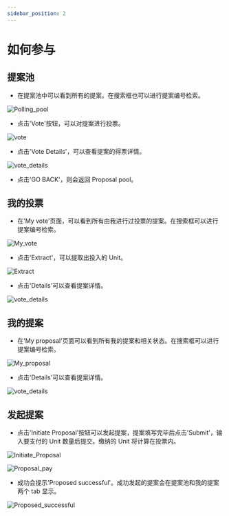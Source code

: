 ```yaml
---
sidebar_position: 2
---
```


# 如何参与

## 提案池

- 在提案池中可以看到所有的提案。在搜索框也可以进行提案编号检索。

![Polling_pool](/img/docs/3.1Polling_pool.png)

- 点击'Vote'按钮，可以对提案进行投票。

![vote](/img/docs/3.1.1vote.png)

- 点击'Vote Details'，可以查看提案的得票详情。

![vote_details](/img/docs/3.1.2vote_details.png)

- 点击'GO BACK'，则会返回 Proposal pool。

## 我的投票

- 在'My vote'页面，可以看到所有由我进行过投票的提案。在搜索框可以进行提案编号检索。

![My_vote](/img/docs/3.2.1My_vote.png)

- 点击'Extract'，可以提取出投入的 Unit。

![Extract](/img/docs/3.2.2Extract.png)

- 点击'Details'可以查看提案详情。

![vote_details](/img/docs/3.1.2vote_details.png)

## 我的提案

- 在'My proposal'页面可以看到所有我的提案和相关状态。在搜索框可以进行提案编号检索。

![My_proposal](/img/docs/3.3.1My_proposal.png)

- 点击'Details'可以查看提案详情。

![vote_details](/img/docs/3.1.2vote_details.png)

## 发起提案

- 点击'Initiate Proposal'按钮可以发起提案，提案填写完毕后点击'Submit'，输入要支付的 Unit 数量后提交。缴纳的 Unit 将计算在投票内。

![Initiate_Proposal](/img/docs/3.3.3Initiate_Proposal.png)

![Proposal_pay](/img/docs/3.3.4Proposal_pay.png)


- 成功会提示'Proposed successful'。成功发起的提案会在提案池和我的提案两个 tab 显示。

![Proposed_successful](/img/docs/3.3.5Proposal_successful.png)
